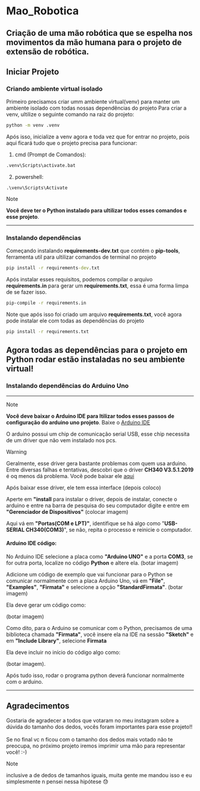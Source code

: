 # Mao_Robotica
Criação de uma mão robótica que se espelha nos movimentos da mão humana para o projeto de extensão de robótica.
---------------------------------------------

## Iniciar Projeto ##

### Criando ambiente virtual isolado ###
Primeiro precisamos criar umm ambiente virtual(venv) para manter um ambiente isolado com todas nossas dependências do projeto
Para criar a venv, ultilize o seguinte comando na raiz do projeto:
```cmd
python -m venv .venv
```

Após isso, inicialize a venv agora e toda vez que for entrar no projeto, pois aqui ficará tudo que o projeto precisa para funcionar:
1. cmd (Prompt de Comandos):
```cmd
.venv\Scripts\activate.bat
```

2. powershell:
```poweshell
.\venv\Scripts\Activate
```

> [!NOTE]
> **Você deve ter o Python instalado para ultilizar todos esses comandos e esse projeto**.
------------------------------------------------
### Instalando dependências ###
Começando instalando **requirements-dev.txt** que contém o **pip-tools**, ferramenta util para ultilizar comandos de terminal no projeto

```cmd
pip install -r requirements-dev.txt
```

Após instalar esses requisitos, podemos compilar o arquivo **requirements.in** para gerar um **requirements.txt**, essa é uma forma limpa de se fazer isso.
```cmd
pip-compile -r requirements.in
```

Note que após isso foi criado um arquivo **requirements.txt**, você agora pode instalar ele com todas as dependências do projeto
```cmd
pip install -r requirements.txt
```


Agora todas as dependências para o projeto em Python rodar estão instaladas no seu ambiente virtual!
----------------------------------------------

### Instalando dependências do Arduino Uno ###

----------------------------------------------

> [!NOTE]
> **Você deve baixar o Arduino IDE para ltilizar todos esses passos de configuração do arduino uno projeto**.
> Baixe o [Arduino IDE](https://www.arduino.cc/en/software/)

O arduino possui um chip de comunicação serial USB, esse chip necessita de um driver que não vem instalado nos pcs.

> [!WARNING]
> Geralmente, esse driver gera bastante problemas com quem usa arduino. Entre diversas falhas e tentativas, descobri que o driver **CH340 V3.5.1.2019** é oq menos dá problema. Você pode baixar ele [aqui](https://www.visualmicro.com/page/CH340-Driver-Fix-Installation.aspx)

Após baixar esse driver, ele tem essa interface (depois coloco)

Aperte em **"install** para instalar o driver, depois de instalar, conecte o arduino e entre na barra de pesquisa do seu computador digite e entre em **"Gerenciador de Dispositivos"**
(colocar imagem)

Aqui vá em **"Portas(COM e LPT)"**, identifique se há algo como "**USB-SERIAL CH340(COM3)**", se não, repita o processo e reinicie o computador.

#### Arduino IDE código: ####

No Arduino IDE selecione a placa como **"Arduino UNO"** e a porta **COM3**, se for outra porta, localize no código **Python** e altere ela.
(botar imagem)

Adicione um código de exemplo que vai funcionar para o Python se comunicar normalmente com a placa Arduino Uno, vá em **"File"**, **"Examples"**, **"Firmata"** e selecione a opção **"StandardFirmata"**.
(botar imagem)

Ela deve gerar um código como:

(botar imagem)

Como dito, para o Arduino se comunicar com o Python, precisamos de uma biblioteca chamada **"Firmata"**, você insere ela na IDE na sessão **"Sketch"** e em **"Include Library"**, selecione **Firmata**

Ela deve incluir no início do código algo como:

(botar imagem).

Após tudo isso, rodar o programa python deverá funcionar normalmente com o arduino.

----------------------------------------------------------
 ## Agradecimentos ##

Gostaria de agradecer a todos que votaram no meu instagram sobre a dúvida do tamanho dos dedos, vocês foram importantes para esse projeto!!\
\
Se no final vc n ficou com o tamanho dos dedos mais votado não te preocupa, no próximo projeto iremos imprimir uma mão para representar você! :-)
> [!NOTE]
> inclusive a de dedos de tamanhos iguais, muita gente me mandou isso e eu simplesmente n pensei nessa hipótese 😓

